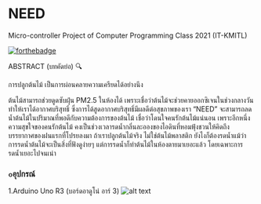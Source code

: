 # NEED
Micro-controller Project of Computer Programming Class 2021 (IT-KMITL)


[![forthebadge](https://forthebadge.com/images/badges/made-with-c.svg)](https://forthebadge.com)


ABSTRACT (บทคัดย่อ) 🔍



  การปลูกต้นไม้ เป็นการผ่อนคลายความเครียดได้อย่างนึง
  
  ต้นไม้สามารถช่วยดูดซับฝุ่น PM2.5 ในห้องได้ เพราะเชื่อว่าต้นไม้จะช่วยคายออกซิเจนในช่วงกลางวันทำให้เราได้อากาศบริสุทธิ์ ซึ่งการได้สูดอากาศบริสุทธิ์มีผลดีต่อสุขภาพของเรา
“NEED” จะสามารถลดน้ำต้นไม้ในปริมาณที่พอดีกับความต้องการของต้นไม้ เชื่อว่าโดนใจคนรักต้นไม้แน่นอน เพราะอีกหนึ่งความสุขใจของคนรักต้นไม้ คงเป็นช่วงเวลารดน้ำกลิ่นละอองของไอดินที่หอมฟุ้งชวนให้คิดถึงบรรยากาศของฝนแรกที่โปรยลงมา ถ้าเราปลูกต้นไม้จริง ไม่ใช่ต้นไม้พลาสติก ยังไงก็ต้องรดน้ำแม้ว่าการรดน้ำต้นไม้จะเป็นสิ่งที่ฟังดูง่ายๆ แต่การรดน้ำก็ทำต้นไม้ในห้องตายมาเยอะแล้ว โดยเฉพาะการรดน้ำเยอะไปจนเน่า
  


### ๐อุปกรณ์
1.Arduino Uno R3 (บอร์ดอาดูโน่ อาร์ 3)
![alt text](https://github.com/[username]/[reponame]/blob/[branch]/https://raw.githubusercontent.com/sahussawud/PlantSaveLifes/master/picture/component/arduino_r3.jpg?raw=true)

